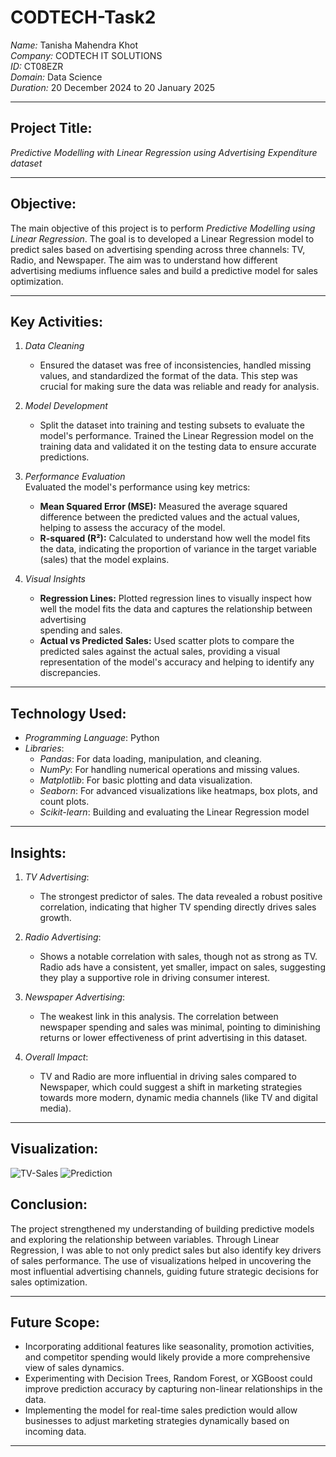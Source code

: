 # CODTECH-Task2 

*Name:* Tanisha Mahendra Khot  
*Company:* CODTECH IT SOLUTIONS  
*ID:* CT08EZR  
*Domain:* Data Science  
*Duration:* 20 December 2024 to 20 January 2025 

---

## Project Title: 
*Predictive Modelling with Linear Regression using Advertising Expenditure dataset*

---

## Objective:
The main objective of this project is to perform *Predictive Modelling using Linear Regression*. The goal is to developed a Linear Regression model to predict sales based on advertising spending across three channels: TV, Radio, and Newspaper. The aim was to understand how different advertising mediums influence sales and build a predictive model for sales optimization.

---

## Key Activities:
1. *Data Cleaning*  
   - Ensured the dataset was free of inconsistencies, handled missing values, and standardized the format of the data. This step was crucial for making sure the        data was reliable and ready for analysis.


2. *Model Development*  
   - Split the dataset into training and testing subsets to evaluate the model's performance. Trained the Linear Regression model on the training data and               validated it on the testing data to ensure accurate predictions.

3. *Performance Evaluation*  
    Evaluated the model's performance using key metrics:
    - **Mean Squared Error (MSE):** Measured the average squared difference between the predicted values and the actual values, helping to assess the accuracy of           the model.
    - **R-squared (R²):** Calculated to understand how well the model fits the data, indicating the proportion of variance in the target variable (sales) that the           model explains.

4. *Visual Insights*
    - **Regression Lines:** Plotted regression lines to visually inspect how well the model fits the data and captures the relationship between advertising   
        spending and sales.
    - **Actual vs Predicted Sales:** Used scatter plots to compare the predicted sales against the actual sales, providing a visual representation of the model's           accuracy and helping to identify any discrepancies.

---


## Technology Used:
- *Programming Language*: Python
- *Libraries*:
  - *Pandas*: For data loading, manipulation, and cleaning.
  - *NumPy*: For handling numerical operations and missing values.
  - *Matplotlib*: For basic plotting and data visualization.
  - *Seaborn*: For advanced visualizations like heatmaps, box plots, and count plots.
  - *Scikit-learn*: Building and evaluating the Linear Regression model


---




## Insights:
1. *TV Advertising*:  
   - The strongest predictor of sales. The data revealed a robust positive correlation, indicating that higher TV spending directly drives sales growth.

2. *Radio Advertising*:  
   - Shows a notable correlation with sales, though not as strong as TV. Radio ads have a consistent, yet smaller, impact on sales, suggesting they play a 
    supportive role in driving consumer interest.

3. *Newspaper Advertising*:  
   - The weakest link in this analysis. The correlation between newspaper spending and sales was minimal, pointing to diminishing returns or lower effectiveness of      print advertising in this dataset.

4. *Overall Impact*:  
   - TV and Radio are more influential in driving sales compared to Newspaper, which could suggest a shift in marketing strategies towards more modern, dynamic 
     media channels (like TV and digital media).

---

## Visualization:
![TV-Sales](https://github.com/user-attachments/assets/59dcf583-13bd-485c-8a68-8a4eeac9faf6)
![Prediction](https://github.com/user-attachments/assets/e2663b3b-0283-415f-a57b-9b86c4fc84a8)



## Conclusion:  
The project strengthened my understanding of building predictive models and exploring the relationship between variables. Through Linear Regression, I was able to not only predict sales but also identify key drivers of sales performance. The use of visualizations helped in uncovering the most influential advertising channels, guiding future strategic decisions for sales optimization.

---

## Future Scope:
- Incorporating additional features like seasonality, promotion activities, and competitor spending would likely provide a more comprehensive view of sales 
  dynamics.
- Experimenting with Decision Trees, Random Forest, or XGBoost could improve prediction accuracy by capturing non-linear relationships in the data.
- Implementing the model for real-time sales prediction would allow businesses to adjust marketing strategies dynamically based on incoming data.

---
